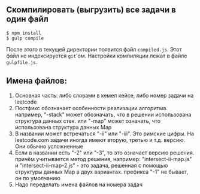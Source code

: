 ## Скомпилировать (выгрузить) все задачи в один файл
```
$ npm install
$ gulp compile
```

После этого в текущей директории появится файл `compiled.js`. Этот файл не индексируется `git`'ом. Настройки компиляции лежат в файле `gulpfile.js`.

## Имена файлов:
1. Основная часть: либо словами в кемел кейсе, либо номер задачи на leetcode
2. Постфикс обозначает особенности реализации алгоритма. например, "-stack" может обозначать, что в решении использована структура данных стек. или "-map" может означать, что использована структура данных Map
3. В названии может встречаться "-ii" или "-iii". Это римские цифры. На leetcode.com задачи иногда имеют вторую, третью и т.д. версию. Они обычно усложненные
4. Если в названии есть "-2" или "-3", то это означает версию решения. причём учитывается метод решения, например: "intersect-ii-map.js" и "intersect-ii-map-2.js" - это задача, решенная с помощью структуры данных Map в двух вариантах. префикса "-1" не бывает, он по умолчанию
5. Надо переделать имена файлов на номера задач